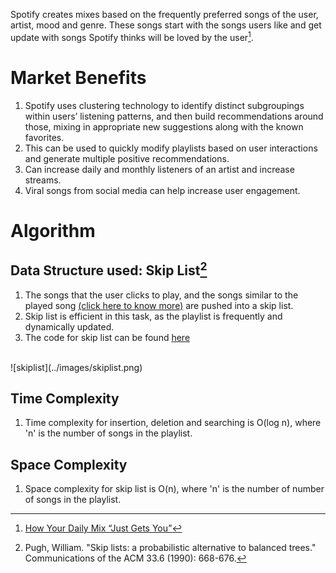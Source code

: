 Spotify creates mixes based on the frequently preferred songs of the user, artist, mood and genre. These songs start with the songs users like and get update with songs Spotify thinks will be loved by the user[^1].
# Market Benefits
1. Spotify uses clustering technology to identify distinct subgroupings within users’ listening patterns, and then build recommendations around those, mixing in appropriate new suggestions along with the known favorites.
2. This can be used to quickly modify playlists based on user interactions and generate multiple positive recommendations.
3. Can increase daily and monthly listeners of an artist and increase streams.
4. Viral songs from social media can help increase user engagement.
# Algorithm
## Data Structure used: Skip List[^2]
1. The songs that the user clicks to play, and the songs similar to the played song [(click here to know more)](recommend_song.md) are pushed into a skip list.
2. Skip list is efficient in this task, as the playlist is frequently and dynamically updated.
3. The code for skip list can be found [here](../codes/skiplist.cpp)
 <br>
![skiplist](../images/skiplist.png)

## Time Complexity
1. Time complexity for insertion, deletion and searching is O(log n), where 'n' is the number of songs in the playlist.
## Space Complexity
1. Space complexity for skip list is O(n), where 'n' is the number of number of songs in the playlist.
[^1]: [How Your Daily Mix “Just Gets You”](https://20230524t095215-dot-pr-newsroom-wp.uc.r.appspot.com/2018-05-18/how-your-daily-mix-just-gets-you/)
[^2]: Pugh, William. "Skip lists: a probabilistic alternative to balanced trees." Communications of the ACM 33.6 (1990): 668-676.
